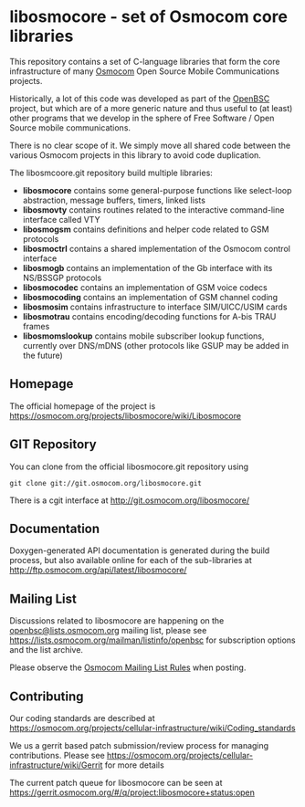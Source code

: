 libosmocore - set of Osmocom core libraries
===========================================

This repository contains a set of C-language libraries that form the
core infrastructure of many [Osmocom](https://osmocom.org/) Open Source
Mobile Communications projects.

Historically, a lot of this code was developed as part of the
[OpenBSC](https://osmocom.org/projects/openbsc) project, but which are
of a more generic nature and thus useful to (at least) other programs
that we develop in the sphere of Free Software / Open Source mobile
communications.

There is no clear scope of it. We simply move all shared code between
the various Osmocom projects in this library to avoid code duplication.

The libosmcoore.git repository build multiple libraries:

* **libosmocore** contains some general-purpose functions like select-loop
  abstraction, message buffers, timers, linked lists
* **libosmovty** contains routines related to the interactive command-line
  interface called VTY
* **libosmogsm** contains definitions and helper code related to GSM protocols
* **libosmoctrl** contains a shared implementation of the Osmocom control
  interface
* **libosmogb** contains an implementation of the Gb interface with its
  NS/BSSGP protocols
* **libosmocodec** contains an implementation of GSM voice codecs
* **libosmocoding** contains an implementation of GSM channel coding
* **libosmosim** contains infrastructure to interface SIM/UICC/USIM cards
* **libosmotrau** contains encoding/decoding functions for A-bis TRAU frames
* **libosmomslookup** contains mobile subscriber lookup functions, currently
  over DNS/mDNS (other protocols like GSUP may be added in the future)


Homepage
--------

The official homepage of the project is
<https://osmocom.org/projects/libosmocore/wiki/Libosmocore>

GIT Repository
--------------

You can clone from the official libosmocore.git repository using

	git clone git://git.osmocom.org/libosmocore.git

There is a cgit interface at <http://git.osmocom.org/libosmocore/>

Documentation
-------------

Doxygen-generated API documentation is generated during the build
process, but also available online for each of the sub-libraries at
<http://ftp.osmocom.org/api/latest/libosmocore/>

Mailing List
------------

Discussions related to libosmocore are happening on the
openbsc@lists.osmocom.org mailing list, please see
<https://lists.osmocom.org/mailman/listinfo/openbsc> for subscription
options and the list archive.

Please observe the [Osmocom Mailing List
Rules](https://osmocom.org/projects/cellular-infrastructure/wiki/Mailing_List_Rules)
when posting.

Contributing
------------

Our coding standards are described at
<https://osmocom.org/projects/cellular-infrastructure/wiki/Coding_standards>

We us a gerrit based patch submission/review process for managing
contributions.  Please see
<https://osmocom.org/projects/cellular-infrastructure/wiki/Gerrit> for
more details

The current patch queue for libosmocore can be seen at
<https://gerrit.osmocom.org/#/q/project:libosmocore+status:open>

